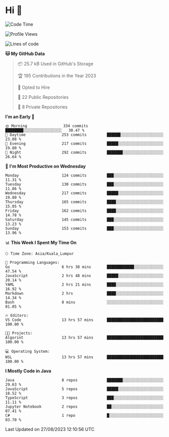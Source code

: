 <h1>Hi 👋</h1>

<!--START_SECTION:waka-->
![Code Time](http://img.shields.io/badge/Code%20Time-357%20hrs%202%20mins-blue)

![Profile Views](http://img.shields.io/badge/Profile%20Views-0-blue)

![Lines of code](https://img.shields.io/badge/From%20Hello%20World%20I%27ve%20Written-1.1%20million%20lines%20of%20code-blue)

**🐱 My GitHub Data** 

> 📦 25.7 kB Used in GitHub's Storage 
 > 
> 🏆 195 Contributions in the Year 2023
 > 
> 💼 Opted to Hire
 > 
> 📜 22 Public Repositories 
 > 
> 🔑 8 Private Repositories 
 > 
**I'm an Early 🐤** 

```text
🌞 Morning                334 commits         ████████░░░░░░░░░░░░░░░░░   30.47 % 
🌆 Daytime                253 commits         ██████░░░░░░░░░░░░░░░░░░░   23.08 % 
🌃 Evening                217 commits         █████░░░░░░░░░░░░░░░░░░░░   19.80 % 
🌙 Night                  292 commits         ███████░░░░░░░░░░░░░░░░░░   26.64 % 
```
📅 **I'm Most Productive on Wednesday** 

```text
Monday                   124 commits         ███░░░░░░░░░░░░░░░░░░░░░░   11.31 % 
Tuesday                  130 commits         ███░░░░░░░░░░░░░░░░░░░░░░   11.86 % 
Wednesday                217 commits         █████░░░░░░░░░░░░░░░░░░░░   19.80 % 
Thursday                 165 commits         ████░░░░░░░░░░░░░░░░░░░░░   15.05 % 
Friday                   162 commits         ████░░░░░░░░░░░░░░░░░░░░░   14.78 % 
Saturday                 145 commits         ███░░░░░░░░░░░░░░░░░░░░░░   13.23 % 
Sunday                   153 commits         ███░░░░░░░░░░░░░░░░░░░░░░   13.96 % 
```


📊 **This Week I Spent My Time On** 

```text
🕑︎ Time Zone: Asia/Kuala_Lumpur

💬 Programming Languages: 
Go                       6 hrs 38 mins       ████████████░░░░░░░░░░░░░   47.54 % 
JavaScript               2 hrs 48 mins       █████░░░░░░░░░░░░░░░░░░░░   20.14 % 
YAML                     2 hrs 21 mins       ████░░░░░░░░░░░░░░░░░░░░░   16.92 % 
Markdown                 2 hrs               ████░░░░░░░░░░░░░░░░░░░░░   14.34 % 
Bash                     8 mins              ░░░░░░░░░░░░░░░░░░░░░░░░░   01.05 % 

🔥 Editors: 
VS Code                  13 hrs 57 mins      █████████████████████████   100.00 % 

🐱‍💻 Projects: 
Algorint                 13 hrs 57 mins      █████████████████████████   100.00 % 

💻 Operating System: 
WSL                      13 hrs 57 mins      █████████████████████████   100.00 % 
```

**I Mostly Code in Java** 

```text
Java                     8 repos             ███████░░░░░░░░░░░░░░░░░░   29.63 % 
JavaScript               5 repos             █████░░░░░░░░░░░░░░░░░░░░   18.52 % 
TypeScript               3 repos             ███░░░░░░░░░░░░░░░░░░░░░░   11.11 % 
Jupyter Notebook         2 repos             ██░░░░░░░░░░░░░░░░░░░░░░░   07.41 % 
C#                       1 repo              █░░░░░░░░░░░░░░░░░░░░░░░░   03.70 % 
```




 Last Updated on 27/08/2023 12:10:56 UTC
<!--END_SECTION:waka-->
